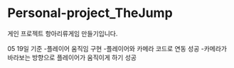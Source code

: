 # Personal-project_TheJump
게인 프로젝트 항아리류게임 만들기입니다.

05 19일 기준
-플레이어 움직임 구현
-플레이어와 카메라 코드로 연동 성공
-카메라가 바라보는 방향으로 플레이어가 움직이게 하기 성공
